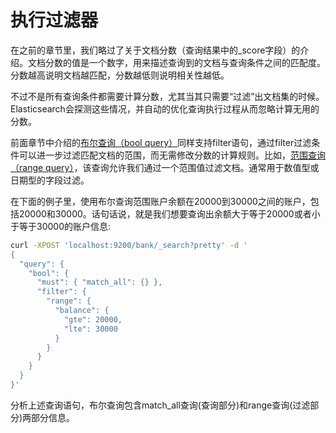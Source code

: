 # 执行过滤器

在之前的章节里，我们略过了关于文档分数（查询结果中的\_score字段）的介绍。文档分数的值是一个数字，用来描述查询到的文档与查询条件之间的匹配度。分数越高说明文档越匹配，分数越低则说明相关性越低。

不过不是所有查询条件都需要计算分数，尤其当其只需要“过滤”出文档集的时候。Elasticsearch会探测这些情况，并自动的优化查询执行过程从而忽略计算无用的分数。

前面章节中介绍的[布尔查询（bool query）](/query-dsl/compound-queries/bool-query.md)同样支持filter语句，通过filter过滤条件可以进一步过滤匹配文档的范围，而无需修改分数的计算规则。比如，[范围查询（range query）](/query-dsl/term-level-query/range-query.md)，该查询允许我们通过一个范围值过滤文档。通常用于数值型或日期型的字段过滤。

在下面的例子里，使用布尔查询范围账户余额在20000到30000之间的账户，包括20000和30000。话句话说，就是我们想要查询出余额大于等于20000或者小于等于30000的账户信息:

```bash
curl -XPOST 'localhost:9200/bank/_search?pretty' -d '
{
  "query": {
    "bool": {
      "must": { "match_all": {} },
      "filter": {
        "range": {
          "balance": {
            "gte": 20000,
            "lte": 30000
          }
        }
      }
    }
  }
}'
```

分析上述查询语句，布尔查询包含match\_all查询\(查询部分\)和range查询\(过滤部分\)两部分信息。

